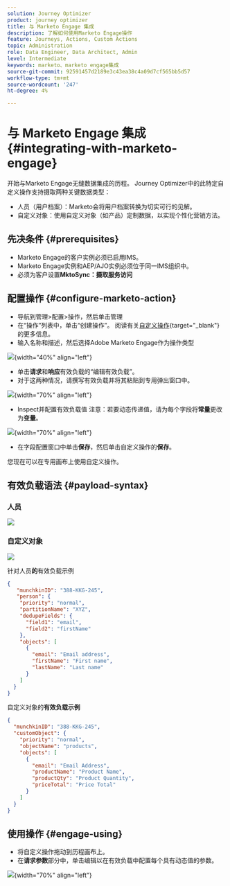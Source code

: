 ```yaml
---
solution: Journey Optimizer
product: journey optimizer
title: 与 Marketo Engage 集成
description: 了解如何使用Marketo Engage操作
feature: Journeys, Actions, Custom Actions
topic: Administration
role: Data Engineer, Data Architect, Admin
level: Intermediate
keywords: marketo、marketo engage集成
source-git-commit: 92591457d2189e3c43ea38c4a09d7cf565bb5d57
workflow-type: tm+mt
source-wordcount: '247'
ht-degree: 4%

---
```



# 与 Marketo Engage 集成 {#integrating-with-marketo-engage}

开始与Marketo Engage无缝数据集成的历程。 Journey Optimizer中的此特定自定义操作支持摄取两种关键数据类型：

* 人员（用户档案）：Marketo会将用户档案转换为切实可行的见解。
* 自定义对象：使用自定义对象（如产品）定制数据，以实现个性化营销方法。

## 先决条件 {#prerequisites}

* Marketo Engage的客户实例必须已启用IMS。
* Marketo Engage实例和AEP/AJO实例必须位于同一IMS组织中。
* 必须为客户设置&#x200B;**MktoSync：摄取服务访问**

## 配置操作 {#configure-marketo-action}

* 导航到管理>配置>操作，然后单击管理
* 在“操作”列表中，单击“创建操作”。 阅读有关[自定义操作](../building-journeys/using-custom-actions.md){target="_blank"}的更多信息。
* 输入名称和描述，然后选择Adobe Marketo Engage作为操作类型

![](assets/engage-customaction-creation.png){width="40%" align="left"}

* 单击&#x200B;**请求**&#x200B;和&#x200B;**响应**&#x200B;有效负载的“编辑有效负载”。
* 对于这两种情况，请撰写有效负载并将其粘贴到专用弹出窗口中。

![](assets/engage-customaction-payload.png){width="70%" align="left"}

* Inspect并配置有效负载值
注意：若要动态传递值，请为每个字段将**常量**&#x200B;更改为&#x200B;**变量**。

![](assets/engage-customaction-payload-fields.png){width="70%" align="left"}

* 在字段配置窗口中单击&#x200B;**保存**，然后单击自定义操作的&#x200B;**保存**。

您现在可以在专用画布上使用自定义操作。


## 有效负载语法 {#payload-syntax}

### 人员

![](assets/payload-person.png)

### 自定义对象

![](assets/payload-customobject.png)


针对人员&#x200B;**的**&#x200B;有效负载示例

```json
{
   "munchkinID": "388-KKG-245",  
   "person": {
    "priority": "normal",
    "partitionName": "XYZ",
    "dedupeFields": {
      "field1": "email",
      "field2": "firstName"
    },
    "objects": [
      {
        "email": "Email address",
        "firstName": "First name",
        "lastName": "Last name"
      }
    ]
  }
}
```

自定义对象的&#x200B;**有效负载示例**

```json
{
  "munchkinID": "388-KKG-245", 
  "customObject": {
    "priority": "normal",
    "objectName": "products",
    "objects": [
      {
        "email": "Email Address",
        "productName": "Product Name",
        "productQty": "Product Quantity",
        "priceTotal": "Price Total"
      }
    ]
  }
}
```


## 使用操作 {#engage-using}

* 将自定义操作拖动到历程画布上。
* 在&#x200B;**请求参数**&#x200B;部分中，单击编辑以在有效负载中配置每个具有动态值的参数。

![](assets/engage-use-canvas.png){width="70%" align="left"}

